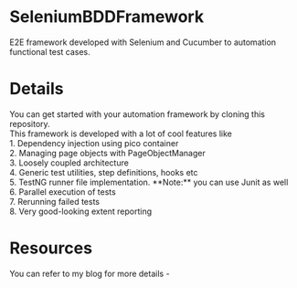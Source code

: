 # SeleniumBDDFramework
E2E framework developed with Selenium and Cucumber to automation functional test cases.
<h1>Details</h1>
You can get started with your automation framework by cloning this repository.</br>
This framework is developed with a lot of cool features like</br>
1. Dependency injection using pico container</br>
2. Managing page objects with PageObjectManager</br>
3. Loosely coupled architecture</br>
4. Generic test utilities, step definitions, hooks etc </br>
5. TestNG runner file implementation. **Note:** you can use Junit as well</br>
6. Parallel execution of tests</br>
7. Rerunning failed tests</br>
8. Very good-looking extent reporting</br>
<h1>Resources</h1>
You can refer to my blog for more details - <place holder></br>

